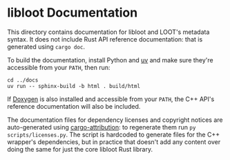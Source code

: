 # libloot Documentation

This directory contains documentation for libloot and LOOT's metadata syntax. It does not include Rust API reference documentation: that is generated using `cargo doc`.

To build the documentation, install Python and [uv](https://docs.astral.sh/uv/getting-started/installation/) and make sure they're accessible from your `PATH`, then run:

```
cd ../docs
uv run -- sphinx-build -b html . build/html
```

If [Doxygen](https://www.doxygen.nl/) is also installed and accessible from your `PATH`, the C++ API's reference documentation will also be included.

The documentation files for dependency licenses and copyright notices are auto-generated using [cargo-attribution](https://github.com/ameknite/cargo-attribution): to regenerate them run `py scripts/licenses.py`. The script is hardcoded to generate files for the C++ wrapper's dependencies, but in practice that doesn't add any content over doing the same for just the core libloot Rust library.
